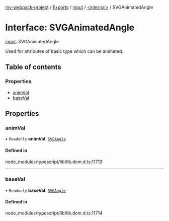 [my-webpack-project](../README.md) / [Exports](../modules.md) / [input](../modules/input.md) / [<internal\>](../modules/input._internal_.md) / SVGAnimatedAngle

# Interface: SVGAnimatedAngle

[input](../modules/input.md).[<internal>](../modules/input._internal_.md).SVGAnimatedAngle

Used for attributes of basic type <angle> which can be animated.

## Table of contents

### Properties

- [animVal](input._internal_.SVGAnimatedAngle.md#animval)
- [baseVal](input._internal_.SVGAnimatedAngle.md#baseval)

## Properties

### animVal

• `Readonly` **animVal**: [`SVGAngle`](../modules/input._internal_.md#svgangle)

#### Defined in

node_modules/typescript/lib/lib.dom.d.ts:11713

___

### baseVal

• `Readonly` **baseVal**: [`SVGAngle`](../modules/input._internal_.md#svgangle)

#### Defined in

node_modules/typescript/lib/lib.dom.d.ts:11714
